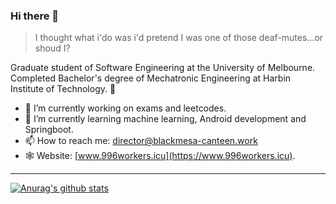 ### Hi there 👋

> I thought what i'do was i'd pretend I was one of those deaf-mutes...or shoud I?

Graduate student of Software Engineering at the University of Melbourne. Completed Bachelor's degree of Mechatronic Engineering at Harbin Institute of Technology. 🧙

- 🔭 I’m currently working on exams and leetcodes.
- 🌱 I’m currently learning machine learning, Android development and Springboot.
- 📫 How to reach me: director@blackmesa-canteen.work
- 🕸 Website: [www.996workers.icu](https://www.996workers.icu).
---
[![Anurag's github stats](https://github-readme-stats.vercel.app/api?username=Blackmesa-Canteen&show_icons=true&count_private=true)](https://github.com/Blackmesa-Canteen)


